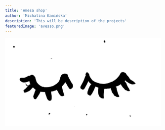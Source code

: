 ```yaml
---
title: 'Amesa shop'
author: 'Michalina Kamińska'
description: 'This will be description of the projects'
featuredImage: 'avesso.png'
---
```



<div>

![Eyes](eyes.png)
</div>
